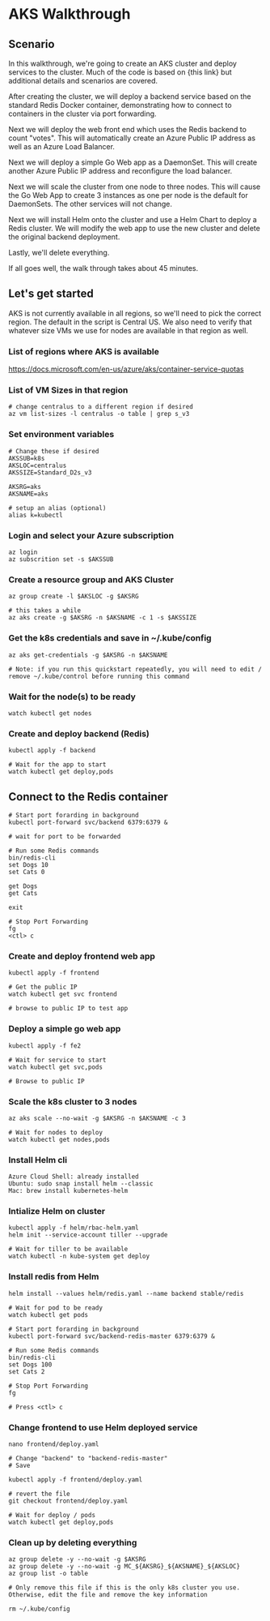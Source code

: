 # AKS Walkthrough

## Scenario
In this walkthrough, we're going to create an AKS cluster and deploy services to the cluster. Much of the code is based on {this link} but additional details and scenarios are covered.

After creating the cluster, we will deploy a backend service based on the standard Redis Docker container, demonstrating how to connect to containers in the cluster via port forwarding.

Next we will deploy the web front end which uses the Redis backend to count "votes". This will automatically create an Azure Public IP address as well as an Azure Load Balancer.

Next we will deploy a simple Go Web app as a DaemonSet. This will create another Azure Public IP address and reconfigure the load balancer.

Next we will scale the cluster from one node to three nodes. This will cause the Go Web App to create 3 instances as one per node is the default for DaemonSets. The other services will not change.

Next we will install Helm onto the cluster and use a Helm Chart to deploy a Redis cluster. We will modify the web app to use the new cluster and delete the original backend deployment.

Lastly, we'll delete everything.

If all goes well, the walk through takes about 45 minutes.

## Let's get started

AKS is not currently available in all regions, so we'll need to pick the correct region. The default in the script is Central US. We also need to verify that whatever size VMs we use for nodes are available in that region as well.

### List of regions where AKS is available

<https://docs.microsoft.com/en-us/azure/aks/container-service-quotas>

### List of VM Sizes in that region

```
# change centralus to a different region if desired
az vm list-sizes -l centralus -o table | grep s_v3
```

### Set environment variables

```
# Change these if desired
AKSSUB=k8s
AKSLOC=centralus
AKSSIZE=Standard_D2s_v3

AKSRG=aks
AKSNAME=aks

# setup an alias (optional)
alias k=kubectl
```

### Login and select your Azure subscription

```
az login
az subscrition set -s $AKSSUB
```

### Create a resource group and AKS Cluster

```
az group create -l $AKSLOC -g $AKSRG

# this takes a while
az aks create -g $AKSRG -n $AKSNAME -c 1 -s $AKSSIZE
```

### Get the k8s credentials and save in ~/.kube/config

```
az aks get-credentials -g $AKSRG -n $AKSNAME

# Note: if you run this quickstart repeatedly, you will need to edit / remove ~/.kube/control before running this command
```

### Wait for the node(s) to be ready

```
watch kubectl get nodes
```

### Create and deploy backend (Redis)

```
kubectl apply -f backend

# Wait for the app to start
watch kubectl get deploy,pods
```

## Connect to the Redis container

```
# Start port forarding in background
kubectl port-forward svc/backend 6379:6379 &

# wait for port to be forwarded

# Run some Redis commands
bin/redis-cli
set Dogs 10
set Cats 0

get Dogs
get Cats

exit

# Stop Port Forwarding
fg
<ctl> c
```

### Create and deploy frontend web app

```
kubectl apply -f frontend

# Get the public IP
watch kubectl get svc frontend

# browse to public IP to test app
```

### Deploy a simple go web app

```
kubectl apply -f fe2

# Wait for service to start
watch kubectl get svc,pods

# Browse to public IP
```

### Scale the k8s cluster to 3 nodes

```
az aks scale --no-wait -g $AKSRG -n $AKSNAME -c 3

# Wait for nodes to deploy
watch kubectl get nodes,pods
```

### Install Helm cli

```
Azure Cloud Shell: already installed
Ubuntu: sudo snap install helm --classic
Mac: brew install kubernetes-helm
```

### Intialize Helm on cluster

```
kubectl apply -f helm/rbac-helm.yaml
helm init --service-account tiller --upgrade

# Wait for tiller to be available
watch kubectl -n kube-system get deploy
```

### Install redis from Helm

```
helm install --values helm/redis.yaml --name backend stable/redis 

# Wait for pod to be ready
watch kubectl get pods

# Start port forarding in background
kubectl port-forward svc/backend-redis-master 6379:6379 &

# Run some Redis commands
bin/redis-cli
set Dogs 100
set Cats 2

# Stop Port Forwarding
fg

# Press <ctl> c
```

### Change frontend to use Helm deployed service

```
nano frontend/deploy.yaml

# Change "backend" to "backend-redis-master"
# Save

kubectl apply -f frontend/deploy.yaml

# revert the file
git checkout frontend/deploy.yaml

# Wait for deploy / pods
watch kubectl get deploy,pods
```

### Clean up by deleting everything

```
az group delete -y --no-wait -g $AKSRG
az group delete -y --no-wait -g MC_${AKSRG}_${AKSNAME}_${AKSLOC}
az group list -o table

# Only remove this file if this is the only k8s cluster you use. Otherwise, edit the file and remove the key information

rm ~/.kube/config
```
